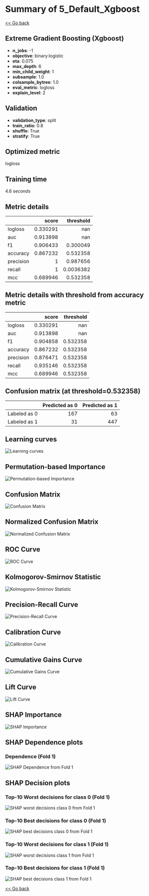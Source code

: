# Summary of 5_Default_Xgboost

[<< Go back](../README.md)


## Extreme Gradient Boosting (Xgboost)
- **n_jobs**: -1
- **objective**: binary:logistic
- **eta**: 0.075
- **max_depth**: 6
- **min_child_weight**: 1
- **subsample**: 1.0
- **colsample_bytree**: 1.0
- **eval_metric**: logloss
- **explain_level**: 2

## Validation
 - **validation_type**: split
 - **train_ratio**: 0.8
 - **shuffle**: True
 - **stratify**: True

## Optimized metric
logloss

## Training time

4.6 seconds

## Metric details
|           |    score |   threshold |
|:----------|---------:|------------:|
| logloss   | 0.330291 | nan         |
| auc       | 0.913898 | nan         |
| f1        | 0.906433 |   0.300049  |
| accuracy  | 0.867232 |   0.532358  |
| precision | 1        |   0.987656  |
| recall    | 1        |   0.0036382 |
| mcc       | 0.689946 |   0.532358  |


## Metric details with threshold from accuracy metric
|           |    score |   threshold |
|:----------|---------:|------------:|
| logloss   | 0.330291 |  nan        |
| auc       | 0.913898 |  nan        |
| f1        | 0.904858 |    0.532358 |
| accuracy  | 0.867232 |    0.532358 |
| precision | 0.876471 |    0.532358 |
| recall    | 0.935146 |    0.532358 |
| mcc       | 0.689946 |    0.532358 |


## Confusion matrix (at threshold=0.532358)
|              |   Predicted as 0 |   Predicted as 1 |
|:-------------|-----------------:|-----------------:|
| Labeled as 0 |              167 |               63 |
| Labeled as 1 |               31 |              447 |

## Learning curves
![Learning curves](learning_curves.png)

## Permutation-based Importance
![Permutation-based Importance](permutation_importance.png)
## Confusion Matrix

![Confusion Matrix](confusion_matrix.png)


## Normalized Confusion Matrix

![Normalized Confusion Matrix](confusion_matrix_normalized.png)


## ROC Curve

![ROC Curve](roc_curve.png)


## Kolmogorov-Smirnov Statistic

![Kolmogorov-Smirnov Statistic](ks_statistic.png)


## Precision-Recall Curve

![Precision-Recall Curve](precision_recall_curve.png)


## Calibration Curve

![Calibration Curve](calibration_curve_curve.png)


## Cumulative Gains Curve

![Cumulative Gains Curve](cumulative_gains_curve.png)


## Lift Curve

![Lift Curve](lift_curve.png)



## SHAP Importance
![SHAP Importance](shap_importance.png)

## SHAP Dependence plots

### Dependence (Fold 1)
![SHAP Dependence from Fold 1](learner_fold_0_shap_dependence.png)

## SHAP Decision plots

### Top-10 Worst decisions for class 0 (Fold 1)
![SHAP worst decisions class 0 from Fold 1](learner_fold_0_shap_class_0_worst_decisions.png)
### Top-10 Best decisions for class 0 (Fold 1)
![SHAP best decisions class 0 from Fold 1](learner_fold_0_shap_class_0_best_decisions.png)
### Top-10 Worst decisions for class 1 (Fold 1)
![SHAP worst decisions class 1 from Fold 1](learner_fold_0_shap_class_1_worst_decisions.png)
### Top-10 Best decisions for class 1 (Fold 1)
![SHAP best decisions class 1 from Fold 1](learner_fold_0_shap_class_1_best_decisions.png)

[<< Go back](../README.md)
